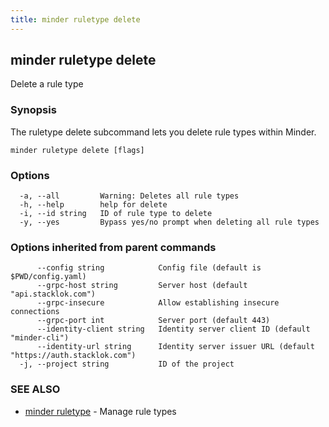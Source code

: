 ```yaml
---
title: minder ruletype delete
---
```

## minder ruletype delete

Delete a rule type

### Synopsis

The ruletype delete subcommand lets you delete rule types within Minder.

```
minder ruletype delete [flags]
```

### Options

```
  -a, --all         Warning: Deletes all rule types
  -h, --help        help for delete
  -i, --id string   ID of rule type to delete
  -y, --yes         Bypass yes/no prompt when deleting all rule types
```

### Options inherited from parent commands

```
      --config string            Config file (default is $PWD/config.yaml)
      --grpc-host string         Server host (default "api.stacklok.com")
      --grpc-insecure            Allow establishing insecure connections
      --grpc-port int            Server port (default 443)
      --identity-client string   Identity server client ID (default "minder-cli")
      --identity-url string      Identity server issuer URL (default "https://auth.stacklok.com")
  -j, --project string           ID of the project
```

### SEE ALSO

* [minder ruletype](minder_ruletype.md)	 - Manage rule types

